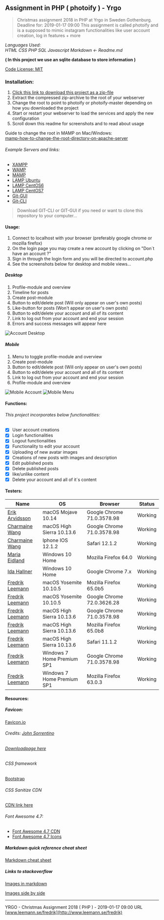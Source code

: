 ## Assignment in PHP ( photoify ) - Yrgo

> Christmas assignment 2018 in PHP at Yrgo in Sweden Gothenburg. Deadline for: 2019-01-17 09:00 
This assignment is called photoify and is a supposed to mimic instagram functionalities like user account creation, log in features + more

_Languages Used:_ <br/>
_HTML CSS PHP SQL Javascript Markdown <- Readme.md_

**( In this project we use an sqlite database to store information )**

[Code License: MIT](https://choosealicense.com/licenses/mit/)

### Installation:
1. [Click this link to download this project as a zip-file](assets/photoify.zip?raw=true)
3. Extract the compressed zip-archive to the root of your webserver
4. Change the root to point to photoify or photoify-master depending on how you downloaded the project
5. Start or restart your webserver to load the services and apply the new configuration
6. Scroll down this readme for screenshots and to read about usage

Guide to change the root in MAMP on Mac/Windows:<br/>
[mamp-how-to-change-the-root-directory-on-apache-server](https://ruifeio.com/2014/08/08/mamp-how-to-change-the-root-directory-on-apache-server/)

###### Example Servers and links:
- [XAMPP](https://www.apachefriends.org/index.html "Download XAMPP for Windows Linux Mac")
- [WAMP](https://bitnami.com/stack/wamp/installer "Download WAMP for Windows Mac Linux")
- [MAMP](https://www.mamp.info/en/downloads "Download MAMP for Mac Windows")
- [LAMP Ubuntu](https://www.digitalocean.com/community/tutorials/how-to-install-linux-apache-mysql-php-lamp-stack-ubuntu-18-04 "Install LAMP on Ubuntu Linux")
- [LAMP CentOS6](https://www.digitalocean.com/community/tutorials/how-to-install-linux-apache-mysql-php-lamp-stack-on-centos-6 "Install LAMP on CentOS6 Linux")
- [LAMP CentOS7](https://www.digitalocean.com/community/tutorials/how-to-install-linux-apache-mysql-php-lamp-stack-on-centos-7 "Install LAMP on CentOS7 Linux")
- [Git-GUI](https://desktop.github.com/ "Downloads for Mac Windows")
- [Git-CLI](https://git-scm.com/downloads "Downloads for Mac Windows Linux/Unix")

> Download GIT-CLI or GIT-GUI if you need or want to clone this repository to your computer...

#### Usage:
1. Connect to localhost with your browser (preferably google chrome or mozilla firefox)
2. On the login page you may create a new account by clicking on "Don´t have an account ?"
3. Sign in through the login form and you will be directed to account.php
4. See the screenshots below for desktop and mobile views...

##### Desktop
1. Profile-module and overview
2. Timeline for posts
3. Create post-module
4. Button to edit/delete post (Will only appear on user's own posts)
5. Like-button for posts (Won't appear on user's own posts) 
6. Button to edit/delete your account and all of its content
7. Link to log out from your account and end your session
8. Errors and success messages will appear here

![Account Desktop](assets/screenshots/account_desktop_xs.jpg)

##### Mobile
1. Menu to toggle profile-module and overview
2. Create post-module
3. Button to edit/delete post (Will only appear on user's own posts)
4. Button to edit/delete your account and all of its content
5. Link to log out from your account and end your session
6. Profile-module and overview

![Mobile Account](assets/screenshots/account_post_mobile_xs.jpg) 
![Mobile Menu](assets/screenshots/account_menu_mobile_xs.jpg)

#### Functions:

###### This project incorporates below functionalities:
* [x] User account creations
* [x] Login functionalities
* [x] Logout functionalities
* [x] Functionality to edit your account
* [x] Uploading of new avatar images
* [x] Creations of new posts with images and description
* [x] Edit published posts
* [x] Delete published posts
* [x] like/unlike content
* [x] Delete your account and all of it´s content

#### Testers:
Name|OS|Browser|Status
-|-|-|-
[Erik Arvidsson](https://github.com/erikarvidsson "Erik Arvidsson GitHub")|macOS Mojave 10.14|Google Chrome 71.0.3578.98|Working
[Charmaine Wang](https://github.com/charmaine-wang "Charmaine Wang GitHub")|macOS High Sierra 10.13.6|Google Chrome 71.0.3578.98|Working
[Charmaine Wang](https://github.com/charmaine-wang "Charmaine Wang GitHub")|Iphone IOS 12.1.2|Safari 12.1.2|Working
[Maria Eidland](https://github.com/mariaeid "Maria Eidland GitHub")|Windows 10 Home|Mozilla Firefox 64.0|Working
[Ida Hallner](https://github.com/idahal "Ida Hallner GitHub")|Windows 10 Home|Google Chrome 7.x|Working
[Fredrik Leemann](https://github.com/freddan88 "Fredrik Leemann GitHub")|macOS Yosemite 10.10.5|Mozilla Firefox 65.0b5|Working
[Fredrik Leemann](https://github.com/freddan88 "Fredrik Leemann GitHub")|macOS Yosemite 10.10.5|Google Chrome 72.0.3626.28|Working
[Fredrik Leemann](https://github.com/freddan88 "Fredrik Leemann GitHub")|macOS High Sierra 10.13.6|Google Chrome 71.0.3578.98|Working
[Fredrik Leemann](https://github.com/freddan88 "Fredrik Leemann GitHub")|macOS High Sierra 10.13.6|Mozilla Firefox 65.0b8|Working
[Fredrik Leemann](https://github.com/freddan88 "Fredrik Leemann GitHub")|macOS High Sierra 10.13.6|Safari 11.1.2|Working
[Fredrik Leemann](https://github.com/freddan88 "Fredrik Leemann GitHub")|Windows 7 Home Premium SP1|Google Chrome 71.0.3578.98|Working
[Fredrik Leemann](https://github.com/freddan88 "Fredrik Leemann GitHub")|Windows 7 Home Premium SP1|Mozilla Firefox 63.0.3|Working

#### Resources:

##### Favicon:
[Favicon.io](https://favicon.io "The best Favicon Generator - completely free")

###### Credits: [John Sorrentino](https://twitter.com/johnsorrentino "John Sorrentino Twitter profile")

###### [Downloadpage here](https://favicon.io/emoji-favicons/busts-in-silhouette/)

###### _CSS framework_
[Bootstrap](https://getbootstrap.com/ "The most popular HTML, CSS, and JS library in the world")

###### _CSS Sanitize CDN_
[CDN link here](https://cdnjs.com/libraries/10up-sanitize.css "10up-sanitize.css - cdnjs.com")

###### _Font Awesome 4.7:_
* [Font Awesome 4.7 CDN](https://www.bootstrapcdn.com/fontawesome/ "Font Awesome - BootstrapCDN by StackPath")
* [Font Awesome 4.7 Icons](https://fontawesome.com/v4.7.0/icons/ "Font Awesome Icons")

##### Markdown quick reference cheat sheet
[Markdown cheat sheet](https://en.support.wordpress.com/markdown-quick-reference/ "Markdown quick reference cheat sheet")

##### Links to stackoverflow
[Images in markdown](https://stackoverflow.com/questions/31558605/zoomable-image-in-markdown "Zoomable image in markdown - Stackoverflow")

[Images side by side](https://stackoverflow.com/questions/24319505/how-can-one-display-images-side-by-side-in-a-github-readme-md "How can one display images side by side in a GitHub README.md? - Stackoverflow")

---

YRGO - Christmas Assignment 2018 ( PHP ) - 2019-01-17 09:00 URL [www.leemann.se/fredrik](http://www.leemann.se/fredrik)
